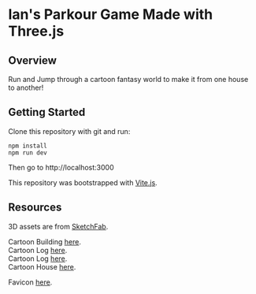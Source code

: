 # Ian's Parkour Game Made with Three.js

## Overview
Run and Jump through a cartoon fantasy world to make it from one house to
another!

## Getting Started

Clone this repository with git and run:

```
npm install
npm run dev
```

Then go to http://localhost:3000

This repository was bootstrapped with [Vite.js](https://vitejs.dev/).

## Resources
3D assets are from [SketchFab](https://sketchfab.com/3d-models).

Cartoon Building [here](https://sketchfab.com/3d-models/cartoon-building-f5a4e7feb7794eb98018de8d49a0939b).\
Cartoon Log [here](https://sketchfab.com/3d-models/cartoon-fallen-tree-85be5e12759d460cb5f1f0d7a4c109b6).\
Cartoon Log [here](https://sketchfab.com/3d-models/cartoon-tree-ebd34b4c54f74b5a934ca70b961a3cf8).\
Cartoon House [here](https://sketchfab.com/3d-models/cat-house-3ccdeded08134525acfa5b59a734a6d3).

Favicon [here](https://thenounproject.com/icon/rice-bowl-317656/).
